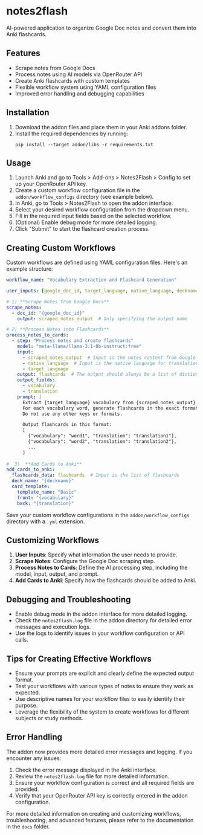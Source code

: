 # notes2flash
AI-powered application to organize Google Doc notes and convert them into Anki flashcards.

## Features

- Scrape notes from Google Docs
- Process notes using AI models via OpenRouter API
- Create Anki flashcards with custom templates
- Flexible workflow system using YAML configuration files
- Improved error handling and debugging capabilities

## Installation

1. Download the addon files and place them in your Anki addons folder.
2. Install the required dependencies by running:
   ```
   pip install --target addon/libs -r requirements.txt
   ```

## Usage

1. Launch Anki and go to Tools > Add-ons > Notes2Flash > Config to set up your OpenRouter API key.
2. Create a custom workflow configuration file in the `addon/workflow_configs` directory (see example below).
3. In Anki, go to Tools > Notes2Flash to open the addon interface.
4. Select your desired workflow configuration from the dropdown menu.
5. Fill in the required input fields based on the selected workflow.
6. (Optional) Enable debug mode for more detailed logging.
7. Click "Submit" to start the flashcard creation process.

## Creating Custom Workflows

Custom workflows are defined using YAML configuration files. Here's an example structure:

```yaml
workflow_name: "Vocabulary Extraction and Flashcard Generation"

user_inputs: [google_doc_id, target_language, native_language, deckname]

# 1) **Scrape Notes from Google Docs**
scrape_notes:
  - doc_id: "{google_doc_id}"
    output: scraped_notes_output  # Only specifying the output name

# 2) **Process Notes into Flashcards**
process_notes_to_cards:
  - step: "Process notes and create flashcards"
    model: "meta-llama/llama-3.1-8b-instruct:free"
    input:
      - scraped_notes_output  # Input is the notes content from Google Docs
      - native_language  # Input is the native language for translation
      - target_language
    output: flashcards  # The output should always be a list of dictionaries with the following fields:
    output_fields:
      - vocabulary
      - translation
    prompt: |
      Extract {target_language} vocabulary from {scraped_notes_output}. Translate it into {native_language}.
      For each vocabulary word, generate flashcards in the exact format below, where the key for the word should be "vocabulary" and the key for the translation should be "translation". 
      Do not use any other keys or formats.

      Output flashcards in this format:
      [
        {"vocabulary": "word1", "translation": "translation1"},
        {"vocabulary": "word2", "translation": "translation2"},
        ...
      ]
     
#  3)  **Add Cards to Anki**
add_cards_to_anki:
  flashcards_data: flashcards  # Input is the list of flashcards
  deck_name: "{deckname}"
  card_template:
    template_name: "Basic"
    front: "{vocabulary}"
    back: "{translation}"

```

Save your custom workflow configurations in the `addon/workflow_configs` directory with a `.yml` extension.

## Customizing Workflows

1. **User Inputs**: Specify what information the user needs to provide.
2. **Scrape Notes**: Configure the Google Doc scraping step.
3. **Process Notes to Cards**: Define the AI processing step, including the model, input, output, and prompt.
4. **Add Cards to Anki**: Specify how the flashcards should be added to Anki.

## Debugging and Troubleshooting

- Enable debug mode in the addon interface for more detailed logging.
- Check the `notes2flash.log` file in the addon directory for detailed error messages and execution logs.
- Use the logs to identify issues in your workflow configuration or API calls.

## Tips for Creating Effective Workflows

- Ensure your prompts are explicit and clearly define the expected output format.
- Test your workflows with various types of notes to ensure they work as expected.
- Use descriptive names for your workflow files to easily identify their purpose.
- Leverage the flexibility of the system to create workflows for different subjects or study methods.

## Error Handling

The addon now provides more detailed error messages and logging. If you encounter any issues:

1. Check the error message displayed in the Anki interface.
2. Review the `notes2flash.log` file for more detailed information.
3. Ensure your workflow configuration is correct and all required fields are provided.
4. Verify that your OpenRouter API key is correctly entered in the addon configuration.

For more detailed information on creating and customizing workflows, troubleshooting, and advanced features, please refer to the documentation in the `docs` folder.
